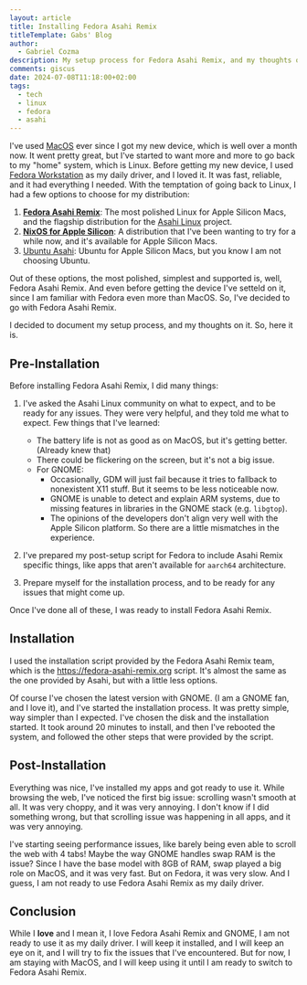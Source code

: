 ```yaml
---
layout: article
title: Installing Fedora Asahi Remix
titleTemplate: Gabs' Blog
author:
  - Gabriel Cozma
description: My setup process for Fedora Asahi Remix, and my thoughts on it.
comments: giscus
date: 2024-07-08T11:18:00+02:00
tags:
  - tech
  - linux
  - fedora
  - asahi
---
```


I've used [MacOS](./macos-for-web-development.md) ever since I got my new device, which is well over a month now. It went pretty great, but I've started to want more and more to go back to my "home" system, which is Linux. Before getting my new device, I used [Fedora Workstation](https://fedoraproject.org/) as my daily driver, and I loved it. It was fast, reliable, and it had everything I needed. With the temptation of going back to Linux, I had a few options to choose for my distribution:

1. [**Fedora Asahi Remix**](https://asahilinux.org/fedora/): The most polished Linux for Apple Silicon Macs, and the flagship distribution for the [Asahi Linux](https://asahilinux.org/) project.
2. [**NixOS for Apple Silicon**](https://github.com/tpwrules/nixos-apple-silicon): A distribution that I've been wanting to try for a while now, and it's available for Apple Silicon Macs.
3. [Ubuntu Asahi](https://ubuntuasahi.org/): Ubuntu for Apple Silicon Macs, but you know I am not choosing Ubuntu.

Out of these options, the most polished, simplest and supported is, well, Fedora Asahi Remix. And even before getting the device I've setteld on it, since I am familiar with Fedora even more than MacOS. So, I've decided to go with Fedora Asahi Remix.

I decided to document my setup process, and my thoughts on it. So, here it is.

## Pre-Installation

Before installing Fedora Asahi Remix, I did many things:

1. I've asked the Asahi Linux community on what to expect, and to be ready for any issues. They were very helpful, and they told me what to expect. Few things that I've learned:

   - The battery life is not as good as on MacOS, but it's getting better. (Already knew that)
   - There could be flickering on the screen, but it's not a big issue.
   - For GNOME:
     - Occasionally, GDM will just fail because it tries to fallback to nonexistent X11 stuff. But it seems to be less noticeable now.
     - GNOME is unable to detect and explain ARM systems, due to missing features in libraries in the GNOME stack (e.g. `libgtop`).
     - The opinions of the developers don't align very well with the Apple Silicon platform. So there are a little mismatches in the experience.

2. I've prepared my post-setup script for Fedora to include Asahi Remix specific things, like apps that aren't available for `aarch64` architecture.
3. Prepare myself for the installation process, and to be ready for any issues that might come up.

Once I've done all of these, I was ready to install Fedora Asahi Remix.

## Installation

I used the installation script provided by the Fedora Asahi Remix team, which is the <https://fedora-asahi-remix.org> script. It's almost the same as the one provided by Asahi, but with a little less options.

Of course I've chosen the latest version with GNOME. (I am a GNOME fan, and I love it), and I've started the installation process. It was pretty simple, way simpler than I expected. I've chosen the disk and the installation started. It took around 20 minutes to install, and then I've rebooted the system, and followed the other steps that were provided by the script.

## Post-Installation

Everything was nice, I've installed my apps and got ready to use it. While browsing the web, I've noticed the first big issue: scrolling wasn't smooth at all. It was very choppy, and it was very annoying. I don't know if I did something wrong, but that scrolling issue was happening in all apps, and it was very annoying.

I've starting seeing performance issues, like barely being even able to scroll the web with 4 tabs! Maybe the way GNOME handles swap RAM is the issue? Since I have the base model with 8GB of RAM, swap played a big role on MacOS, and it was very fast. But on Fedora, it was very slow. And I guess, I am not ready to use Fedora Asahi Remix as my daily driver.

## Conclusion

While I **love** and I mean it, I love Fedora Asahi Remix and GNOME, I am not ready to use it as my daily driver. I will keep it installed, and I will keep an eye on it, and I will try to fix the issues that I've encountered. But for now, I am staying with MacOS, and I will keep using it until I am ready to switch to Fedora Asahi Remix.
